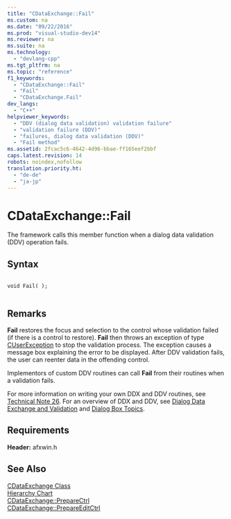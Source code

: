 ```yaml
---
title: "CDataExchange::Fail"
ms.custom: na
ms.date: "09/22/2016"
ms.prod: "visual-studio-dev14"
ms.reviewer: na
ms.suite: na
ms.technology: 
  - "devlang-cpp"
ms.tgt_pltfrm: na
ms.topic: "reference"
f1_keywords: 
  - "CDataExchange::Fail"
  - "Fail"
  - "CDataExchange.Fail"
dev_langs: 
  - "C++"
helpviewer_keywords: 
  - "DDV (dialog data validation) validation failure"
  - "validation failure (DDV)"
  - "failures, dialog data validation (DDV)"
  - "Fail method"
ms.assetid: 2fcac5c6-4642-4d96-bbae-ff165eef2bbf
caps.latest.revision: 14
robots: noindex,nofollow
translation.priority.ht: 
  - "de-de"
  - "ja-jp"
---
```

# CDataExchange::Fail
The framework calls this member function when a dialog data validation (DDV) operation fails.  
  
## Syntax  
  
```  
  
void Fail( );  
  
```  
  
## Remarks  
 **Fail** restores the focus and selection to the control whose validation failed (if there is a control to restore). **Fail** then throws an exception of type [CUserException](../vs140/cuserexception-class.md) to stop the validation process. The exception causes a message box explaining the error to be displayed. After DDV validation fails, the user can reenter data in the offending control.  
  
 Implementors of custom DDV routines can call **Fail** from their routines when a validation fails.  
  
 For more information on writing your own DDX and DDV routines, see [Technical Note 26](../vs140/tn026--ddx-and-ddv-routines.md). For an overview of DDX and DDV, see [Dialog Data Exchange and Validation](../vs140/dialog-data-exchange-and-validation.md) and [Dialog Box Topics](../vs140/dialog-boxes.md).  
  
## Requirements  
 **Header:** afxwin.h  
  
## See Also  
 [CDataExchange Class](../vs140/cdataexchange-class.md)   
 [Hierarchy Chart](../vs140/hierarchy-chart.md)   
 [CDataExchange::PrepareCtrl](../vs140/cdataexchange--preparectrl.md)   
 [CDataExchange::PrepareEditCtrl](../vs140/cdataexchange--prepareeditctrl.md)